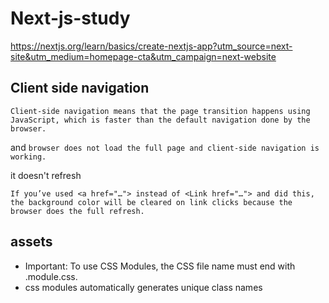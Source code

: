 # Next-js-study
https://nextjs.org/learn/basics/create-nextjs-app?utm_source=next-site&utm_medium=homepage-cta&utm_campaign=next-website

## Client side navigation
`Client-side navigation means that the page transition happens using JavaScript, which is faster than the default navigation done by the browser.`

and 
`browser does not load the full page and client-side navigation is working.`

it doesn't refresh

`If you’ve used <a href="…"> instead of <Link href="…"> and did this, the background color will be cleared on link clicks because the browser does the full refresh.`

## assets
- Important: To use CSS Modules, the CSS file name must end with .module.css.
- css modules automatically generates unique class names